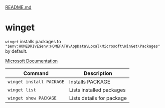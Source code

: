 [README.md](README.md)

# winget

`winget` installs packages to `"$env:HOMEDRIVE$env:HOMEPATH\AppData\Local\Microsoft\WinGet\Packages"` by default.

[Microsoft Documentation](https://learn.microsoft.com/en-us/windows/package-manager/winget/)

| Command                  | Description                |
|--------------------------|----------------------------|
| `winget install PACKAGE` | Installs PACKAGE           |
| `winget list`            | Lists installed packages   |
| `winget show PACKAGE`    | Lists details for package  |
